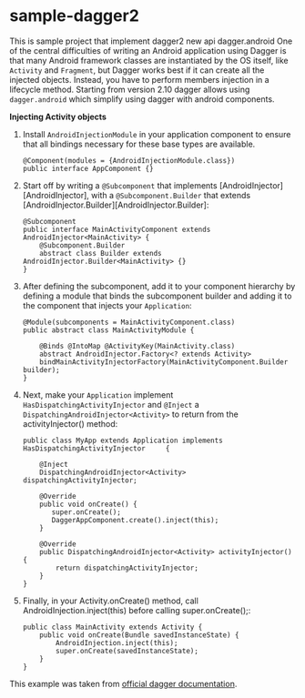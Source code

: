 # sample-dagger2
This is sample project that implement dagger2 new api dagger.android
One of the central difficulties of writing an Android application using Dagger is that many Android framework classes are instantiated by the OS itself, like `Activity` and `Fragment`, but Dagger works best if it can create all the injected objects. Instead, you have to perform members injection in a lifecycle method.
Starting from version 2.10 dagger allows using `dagger.android` which simplify using dagger with android components.

**Injecting Activity objects**

 1. Install `AndroidInjectionModule` in your application component to ensure that all bindings necessary for these base types are available.

        @Component(modules = {AndroidInjectionModule.class})
        public interface AppComponent {}
 2. Start off by writing a `@Subcomponent` that implements [AndroidInjector<YourActivity>][AndroidInjector], with a `@Subcomponent.Builder` that extends [AndroidInjector.Builder<YourActivity>][AndroidInjector.Builder]:

        @Subcomponent
        public interface MainActivityComponent extends AndroidInjector<MainActivity> {
            @Subcomponent.Builder
            abstract class Builder extends AndroidInjector.Builder<MainActivity> {}
        }
 3. After defining the subcomponent, add it to your component hierarchy by defining a module that binds the subcomponent builder and adding it to the component that injects your `Application`:

        @Module(subcomponents = MainActivityComponent.class)
        public abstract class MainActivityModule {

            @Binds @IntoMap @ActivityKey(MainActivity.class)
            abstract AndroidInjector.Factory<? extends Activity>
            bindMainActivityInjectorFactory(MainActivityComponent.Builder builder);
        }
 4. Next, make your `Application` implement `HasDispatchingActivityInjector` and `@Inject` a `DispatchingAndroidInjector<Activity>` to return from the activityInjector() method:

        public class MyApp extends Application implements HasDispatchingActivityInjector     {

            @Inject
            DispatchingAndroidInjector<Activity> dispatchingActivityInjector;

            @Override
            public void onCreate() {
               super.onCreate();
               DaggerAppComponent.create().inject(this);
            }

            @Override
            public DispatchingAndroidInjector<Activity> activityInjector() {
                return dispatchingActivityInjector;
            }
        }

 5. Finally, in your Activity.onCreate() method, call AndroidInjection.inject(this) before calling super.onCreate();:

        public class MainActivity extends Activity {
            public void onCreate(Bundle savedInstanceState) {
                AndroidInjection.inject(this);
                super.onCreate(savedInstanceState);
            }
        }

This example was taken from [official dagger documentation][1].
    


  [1]: https://google.github.io/dagger/android.html
